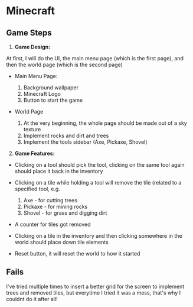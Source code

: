 # Minecraft

## Game Steps

1. **Game Design:**

At first, I will do the UI, the main menu page (which is the first page), and then the world page (which is the second page)

* Main Menu Page:
  1. Background wallpaper
  2. Minecraft Logo
  3. Button to start the game

* World Page
  1. At the very beginning, the whole page should be made out of a sky texture
  2. Implement rocks and dirt and trees
  3. Implement the tools sidebar (Axe, Pickaxe, Shovel)

2. **Game Features:**

* Clicking on a tool should pick the tool, clicking on the same tool again should place it back in the inventory

* Clicking on a tile while holding a tool will remove the tile (related to a specified tool, e.g. 
  1. Axe - for cutting trees
  2. Pickaxe - for mining rocks
  3. Shovel - for grass and digging dirt

* A counter for tiles got removed

* Clicking on a tile in the inventory and then clicking somewhere in the world should place down tile elements

* Reset button, it will reset the world to how it started

## Fails

I've tried multiple times to insert a better grid for the screen to implement trees and removed tiles, but everytime I tried it was a mess, that's why I couldnt do it after all!
